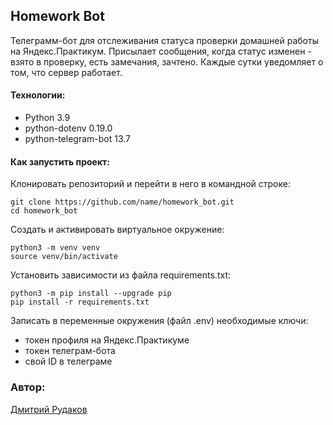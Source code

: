 ## Homework Bot
Телеграмм-бот для отслеживания статуса проверки домашней работы на Яндекс.Практикум.
Присылает сообщения, когда статус изменен - взято в проверку, есть замечания, зачтено.
Каждые сутки уведомляет о том, что сервер работает. 
#### Технологии:
- Python 3.9
- python-dotenv 0.19.0
- python-telegram-bot 13.7
#### Как запустить проект:
Клонировать репозиторий и перейти в него в командной строке:
```
git clone https://github.com/name/homework_bot.git
cd homework_bot
```
Cоздать и активировать виртуальное окружение:
```
python3 -m venv venv
source venv/bin/activate
```
Установить зависимости из файла requirements.txt:
```
python3 -m pip install --upgrade pip
pip install -r requirements.txt
```
Записать в переменные окружения (файл .env) необходимые ключи:
- токен профиля на Яндекс.Практикуме
- токен телеграм-бота
- свой ID в телеграме
 ### Автор:
[Дмитрий Рудаков](https://github.com/Rudakov19)
